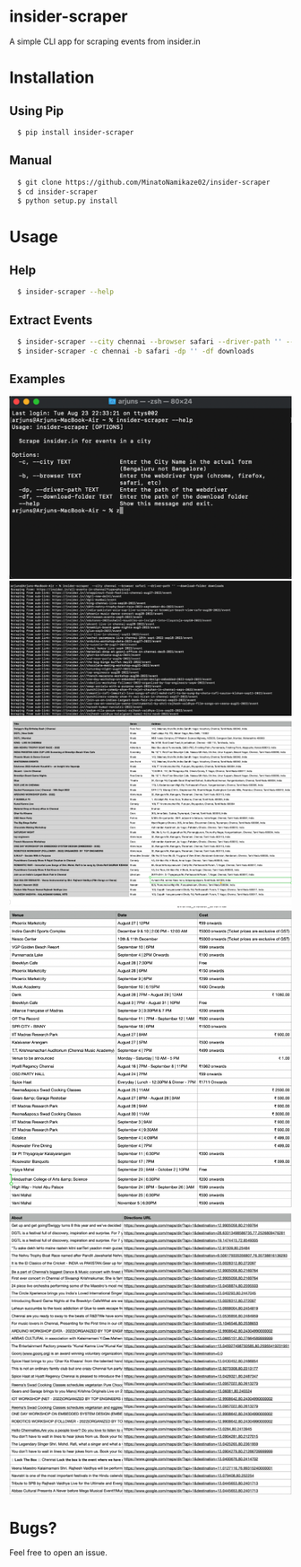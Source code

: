 # insider-scraper
A simple CLI app for scraping events from insider.in
# Installation
## Using Pip
```bash
  $ pip install insider-scraper
```
## Manual
```bash
  $ git clone https://github.com/MinatoNamikaze02/insider-scraper
  $ cd insider-scraper
  $ python setup.py install
```
# Usage
## Help
```bash
  $ insider-scraper --help
```
## Extract Events
```bash
  $ insider-scraper --city chennai --browser safari --driver-path '' --download-folder downloads
  $ insider-scraper -c chennai -b safari -dp '' -df downloads
```
## Examples
![example1](https://github.com/MinatoNamikaze02/insider-scraper/blob/assets/assets/example1.png)
![example2](https://github.com/MinatoNamikaze02/insider-scraper/blob/assets/assets/example2.png)
![output1](https://github.com/MinatoNamikaze02/insider-scraper/blob/assets/assets/output1.png)
![output2](https://github.com/MinatoNamikaze02/insider-scraper/blob/assets/assets/output2.png)
![output3](https://github.com/MinatoNamikaze02/insider-scraper/blob/assets/assets/output3.png)
# Bugs?
Feel free to open an issue.
